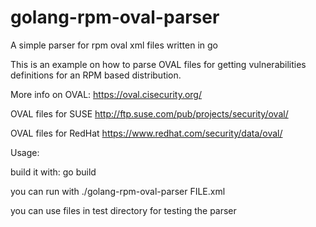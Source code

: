 # golang-rpm-oval-parser
A simple parser for rpm oval xml files written in go


This is an example on how to parse OVAL files for getting vulnerabilities definitions
for an RPM based distribution.

 More info on OVAL: https://oval.cisecurity.org/

 OVAL files for SUSE
 http://ftp.suse.com/pub/projects/security/oval/

 OVAL files for RedHat
 https://www.redhat.com/security/data/oval/

Usage:

build it with: go build

you can run with ./golang-rpm-oval-parser FILE.xml

you can use files in test directory for testing the parser




